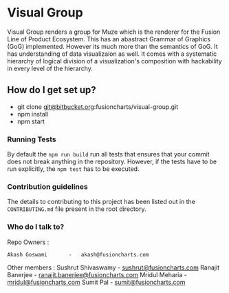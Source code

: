 # Visual Group

Visual Group renders a group for Muze which is the renderer for the Fusion Line of Product Ecosystem. This has an abastract Grammar of Graphics (GoG) implemented. However its much more than the semantics of GoG. It has understanding of data visualizaion as well. It comes with a systematic hierarchy of logical division of a visualization's composition with hackability in every level of the hierarchy.

## How do I get set up? ##

- git clone git@bitbucket.org:fusioncharts/visual-group.git
- npm install
- npm start

### Running Tests

By default the `npm run build` run all tests that ensures that your commit does not break anything in the repository. However, if the tests have to be run explicitly, the `npm test` has to be executed.

### Contribution guidelines ###

The details to contributing to this project has been listed out in the `CONTRIBUTING.md` file present in the root directory.

### Who do I talk to? ###

Repo Owners :

    Akash Goswami       -   akash@fusioncharts.com

Other members :
    Sushrut Shivaswamy  -   sushrut@fusioncharts.com
    Ranajit Banerjee    -   ranajit.banerjee@fusioncharts.com
    Mridul Meharia      -   mridul@fusioncharts.com
    Sumit Pal           -   sumit@fusioncharts.com